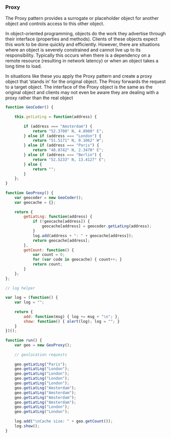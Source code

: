 ### Proxy

The Proxy pattern provides a surrogate or placeholder object for another object and controls access to this other object.

In object-oriented programming, objects do the work they advertise through their interface (properties and methods). Clients of these objects expect this work to be done quickly and efficiently. However, there are situations where an object is severely constrained and cannot live up to its responsibility. Typically this occurs when there is a dependency on a remote resource (resulting in network latency) or when an object takes a long time to load.

In situations like these you apply the Proxy pattern and create a proxy object that ‘stands in’ for the original object. The Proxy forwards the request to a target object. The interface of the Proxy object is the same as the original object and clients may not even be aware they are dealing with a proxy rather than the real object

```js
function GeoCoder() {
 
    this.getLatLng = function(address) {
        
        if (address === "Amsterdam") {
            return "52.3700° N, 4.8900° E";
        } else if (address === "London") {
            return "51.5171° N, 0.1062° W";
        } else if (address === "Paris") {
            return "48.8742° N, 2.3470° E";
        } else if (address === "Berlin") {
            return "52.5233° N, 13.4127° E";
        } else {
            return "";
        }
    };
}
 
function GeoProxy() {
    var geocoder = new GeoCoder();
    var geocache = {};
 
    return {
        getLatLng: function(address) {
            if (!geocache[address]) {
                geocache[address] = geocoder.getLatLng(address);
            }
            log.add(address + ": " + geocache[address]);
            return geocache[address];
        },
        getCount: function() {
            var count = 0;
            for (var code in geocache) { count++; }
            return count;
        }
    };
};
 
// log helper
 
var log = (function() {
    var log = "";
 
    return {
        add: function(msg) { log += msg + "\n"; },
        show: function() { alert(log); log = ""; }
    }
})();
 
function run() {
    var geo = new GeoProxy();
 
    // geolocation requests
 
    geo.getLatLng("Paris");
    geo.getLatLng("London");
    geo.getLatLng("London");
    geo.getLatLng("London");
    geo.getLatLng("London");
    geo.getLatLng("Amsterdam");
    geo.getLatLng("Amsterdam");
    geo.getLatLng("Amsterdam");
    geo.getLatLng("Amsterdam");
    geo.getLatLng("London");
    geo.getLatLng("London");
 
    log.add("\nCache size: " + geo.getCount());
    log.show();
}
```